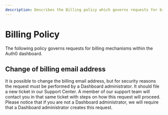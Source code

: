 ```yaml
---
description: Describes the Billing policy which governs requests for billing mechanisms within the Auth0 dashboard
---
```


# Billing Policy

The following policy governs requests for billing mechanisms within the Auth0 dashboard.

## Change of billing email address

It is possible to change the billing email address, but for security reasons the request must be performed by a Dashboard administrator. It should file a new ticket in our Support Center. A member of our support team will contact you in that same ticket with steps on how this request will proceed. Please notice that if you are not a Dashboard administrator, we will require that a Dashboard administrator creates this request.
